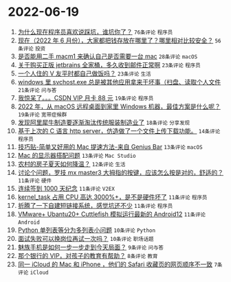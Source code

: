 # 2022-06-19

1. [为什么现在程序员喜欢说踩坑，谁坑你了？](https://www.v2ex.com/t/860614) `76条评论` `程序员`
1. [现在（2022 年 6 月份），大家都把钱存放在哪里了？哪里相对比较安全？](https://www.v2ex.com/t/860611) `56条评论` `投资`
1. [是否能用二手 macm1 来确认自己是否需要一台 mac](https://www.v2ex.com/t/860629) `28条评论` `macOS`
1. [关于购买正版 jetbrains 全家桶，多久收到邮件正常啊](https://www.v2ex.com/t/860643) `23条评论` `程序员`
1. [一个人住的 V 友平时都自己做饭吗？](https://www.v2ex.com/t/860649) `23条评论` `生活`
1. [windows 里 svchost.exe 总是被其他应用拿来干坏事（扫盘、读取个人文件](https://www.v2ex.com/t/860612) `21条评论` `问与答`
1. [我惊呆了。。。CSDN VIP 月卡 88 元](https://www.v2ex.com/t/860634) `19条评论` `程序员`
1. [2022 年，从 macOS 远程桌面到家里 Windows 机器，最佳方案是什么呢？](https://www.v2ex.com/t/860633) `19条评论` `宽带症候群`
1. [发现阿里犀牛制造要逐渐淘汰传统服装制造业了](https://www.v2ex.com/t/860659) `18条评论` `分享发现`
1. [基于上次的 C 语言 http server，仿造做了一个文件上传下载功能。](https://www.v2ex.com/t/860605) `14条评论` `程序员`
1. [技巧贴-简单又好用的 Mac 提速方法-来自 Genius Bar](https://www.v2ex.com/t/860631) `13条评论` `macOS`
1. [Mac 的显示器搭配问题](https://www.v2ex.com/t/860608) `13条评论` `Mac Studio`
1. [农村的房子夏天如何降温？](https://www.v2ex.com/t/860657) `12条评论` `生活`
1. [讨论个问题，罗技 mx master3 大拇指的按键，应该怎么按是对的，舒适的？](https://www.v2ex.com/t/860640) `11条评论` `硬件`
1. [连续签到 1000 天纪念](https://www.v2ex.com/t/860617) `11条评论` `V2EX`
1. [kernel_task 占用 CPU 高达 3000%+，是不是硬件坏了](https://www.v2ex.com/t/860615) `11条评论` `程序员`
1. [折腾了一下自建短链接系统，感觉坑还不少](https://www.v2ex.com/t/860613) `11条评论` `程序员`
1. [VMware+ Ubantu20+ Cuttlefish 模拟运行最新的 Android12](https://www.v2ex.com/t/860603) `11条评论` `Android`
1. [Python 单列表等分为多列表小问题](https://www.v2ex.com/t/860658) `10条评论` `Python`
1. [面试失败可以换岗位再试一次吗？](https://www.v2ex.com/t/860623) `10条评论` `职场话题`
1. [魅族手机是如何一步一步走到今天局面？](https://www.v2ex.com/t/860648) `9条评论` `问与答`
1. [那个银行的 VIP，对孩子的教育有帮助？](https://www.v2ex.com/t/860622) `8条评论` `教育`
1. [同一 iCloud 的 Mac 和 iPhone ，他们的 Safari 收藏页的网页顺序不一致](https://www.v2ex.com/t/860663) `7条评论` `iCloud`
